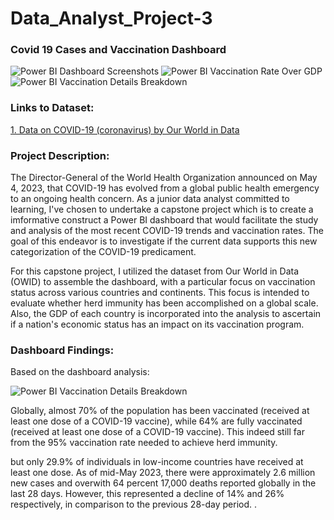 # Data_Analyst_Project-3
### Covid 19 Cases and Vaccination Dashboard
![Power BI Dashboard Screenshots](https://github.com/KahFoo/Data_Analyst_Project-3/assets/29060103/0c9b8af3-6018-43a8-af99-d1677d25b933)
![Power BI Vaccination Rate Over GDP](https://github.com/KahFoo/Data_Analyst_Project-3/assets/29060103/ee47eaed-0484-4763-9f57-919ac78bce59)
![Power BI Vaccination Details Breakdown](https://github.com/KahFoo/Data_Analyst_Project-3/assets/29060103/2ee25eb8-6fec-4a61-bd01-6768c599b722)

### Links to Dataset:
[1. Data on COVID-19 (coronavirus) by Our World in Data](https://github.com/owid/covid-19-data/tree/master/public/data)

### Project Description:

The Director-General of the World Health Organization announced on May 4, 2023, that COVID-19 has evolved from a global public health emergency to an ongoing health concern. As a junior data analyst committed to learning, I've chosen to undertake a capstone project which is to create a imformative construct a Power BI dashboard that would facilitate the study and analysis of the most recent COVID-19 trends and vaccination rates. The goal of this endeavor is to investigate if the current data supports this new categorization of the COVID-19 predicament.

For this capstone project, I utilized the dataset from Our World in Data (OWID) to assemble the dashboard, with a particular focus on vaccination status across various countries and continents. This focus is intended to evaluate whether herd immunity has been accomplished on a global scale. Also, the GDP of each country is incorporated into the analysis to ascertain if a nation's economic status has an impact on its vaccination program.

### Dashboard Findings:

Based on the dashboard analysis:

![Power BI Vaccination Details Breakdown](https://github.com/KahFoo/Data_Analyst_Project-3/assets/29060103/aa272fbf-fe37-41a7-a9d5-046e2bdf1cfd)

Globally, almost 70% of the population has been vaccinated (received at least one dose of a COVID-19 vaccine), while 64% are fully vaccinated (received at least one dose of a COVID-19 vaccine). This indeed still far from the 95% vaccination rate needed to achieve herd immunity. 

but only 29.9% of individuals in low-income countries have received at least one dose. As of mid-May 2023, there were approximately 2.6 million new cases and overwith 64 percent 17,000 deaths reported globally in the last 28 days. However, this represented a decline of 14% and 26% respectively, in comparison to the previous 28-day period. .



